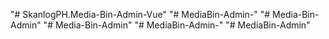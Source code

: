 "# SkanlogPH.Media-Bin-Admin-Vue" 
"# MediaBin-Admin-" 
"# Media-Bin-Admin" 
"# Media-Bin-Admin" 
"# MediaBin-Admin-" 
"# MediaBin-Admin" 
